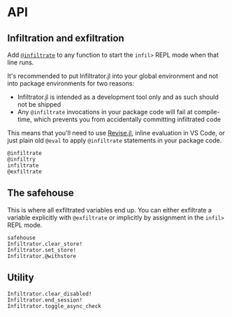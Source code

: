 # API

## Infiltration and exfiltration
Add [`@infiltrate`](@ref) to any function to start the `infil>` REPL mode when that line runs.

It's recommended to put Infiltrator.jl into your global environment and not into package environments
for two reasons:
- Infiltrator.jl is intended as a development tool only and as such should not be shipped
- Any `@infiltrate` invocations in your package code will fail at compile-time, which prevents you from accidentally committing infiltrated code

This means that you'll need to use [Revise.jl](https://github.com/timholy/Revise.jl), inline evaluation
in VS Code, or just plain old `@eval` to apply `@infiltrate` statements in your package code.
```@docs
@infiltrate
@infiltry
infiltrate
@exfiltrate
```

## The safehouse

This is where all exfiltrated variables end up. You can either exfiltrate a variable explicitly with
`@exfiltrate` or implicitly by assignment in the `infil>` REPL mode.
```@docs
safehouse
Infiltrator.clear_store!
Infiltrator.set_store!
Infiltrator.@withstore
```

## Utility
```@docs
Infiltrator.clear_disabled!
Infiltrator.end_session!
Infiltrator.toggle_async_check
```